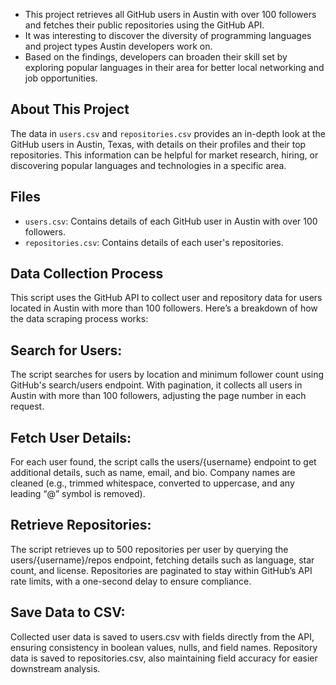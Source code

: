 - This project retrieves all GitHub users in Austin with over 100 followers and fetches their public repositories using the GitHub API.
- It was interesting to discover the diversity of programming languages and project types Austin developers work on.
- Based on the findings, developers can broaden their skill set by exploring popular languages in their area for better local networking and job opportunities.

## About This Project

The data in `users.csv` and `repositories.csv` provides an in-depth look at the GitHub users in Austin, Texas, with details on their profiles and their top repositories. This information can be helpful for market research, hiring, or discovering popular languages and technologies in a specific area.

## Files

- `users.csv`: Contains details of each GitHub user in Austin with over 100 followers.
- `repositories.csv`: Contains details of each user's repositories.
## Data Collection Process
This script uses the GitHub API to collect user and repository data for users located in Austin with more than 100 followers. Here’s a breakdown of how the data scraping process works:

## Search for Users:

The script searches for users by location and minimum follower count using GitHub's search/users endpoint.
With pagination, it collects all users in Austin with more than 100 followers, adjusting the page number in each request.
## Fetch User Details:

For each user found, the script calls the users/{username} endpoint to get additional details, such as name, email, and bio.
Company names are cleaned (e.g., trimmed whitespace, converted to uppercase, and any leading “@” symbol is removed).
## Retrieve Repositories:

The script retrieves up to 500 repositories per user by querying the users/{username}/repos endpoint, fetching details such as language, star count, and license.
Repositories are paginated to stay within GitHub’s API rate limits, with a one-second delay to ensure compliance.
## Save Data to CSV:

Collected user data is saved to users.csv with fields directly from the API, ensuring consistency in boolean values, nulls, and field names.
Repository data is saved to repositories.csv, also maintaining field accuracy for easier downstream analysis.
